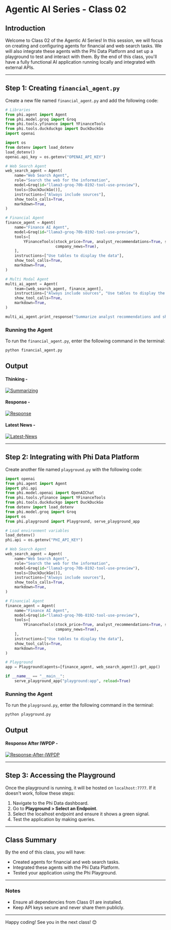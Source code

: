 # Agentic AI Series - Class 02

## **Introduction**

Welcome to Class 02 of the Agentic AI Series! In this session, we will focus on creating and configuring agents for financial and web search tasks. We will also integrate these agents with the Phi Data Platform and set up a playground to test and interact with them. By the end of this class, you'll have a fully functional AI application running locally and integrated with external APIs.

---

## **Step 1: Creating `financial_agent.py`**

Create a new file named `financial_agent.py` and add the following code:

```python
# Libraries
from phi.agent import Agent
from phi.model.groq import Groq
from phi.tools.yfinance import YFinanceTools
from phi.tools.duckduckgo import DuckDuckGo
import openai

import os
from dotenv import load_dotenv
load_dotenv()
openai.api_key = os.getenv("OPENAI_API_KEY")

# Web Search Agent
web_search_agent = Agent(
    name="Web Search Agent",
    role="Search the web for the information",
    model=Groq(id="llama3-groq-70b-8192-tool-use-preview"),
    tools=[DuckDuckGo()],
    instructions=["Always include sources"],
    show_tools_calls=True,
    markdown=True,
)

# Financial Agent
finance_agent = Agent(
    name="Finance AI Agent",
    model=Groq(id="llama3-groq-70b-8192-tool-use-preview"),
    tools=[
        YFinanceTools(stock_price=True, analyst_recommendations=True, stock_fundamentals=True,
                      company_news=True),
    ],
    instructions=["Use tables to display the data"],
    show_tool_calls=True,
    markdown=True,
)

# Multi Modal Agent
multi_ai_agent = Agent(
    team=[web_search_agent, finance_agent],
    instructions=["Always include sources", "Use tables to display the data"],
    show_tool_calls=True,
    markdown=True,
)

multi_ai_agent.print_response("Summarize analyst recommendations and share the latest news for NVDA", stream=True)
```

### **Running the Agent**

To run the `financial_agent.py`, enter the following command in the terminal:

```bash
python financial_agent.py
```

<h2>Output</h2>
<h4>Thinking -</h4>
<a href="https://ibb.co/r0VqXv9"><img src="https://i.ibb.co/7CqB0bh/Summarizing.png" alt="Summarizing" border="0"></a>
<h4>Response -</h4>
<a href="https://ibb.co/ft2XRLj"><img src="https://i.ibb.co/HYVKv35/Response.png" alt="Response" border="0"></a>
<h4>Latest News -</h4>
<a href="https://ibb.co/q1kBSvy"><img src="https://i.ibb.co/F7g6rFx/Latest-News.png" alt="Latest-News" border="0"></a>


---

## **Step 2: Integrating with Phi Data Platform**

Create another file named `playground.py` with the following code:

```python
import openai
from phi.agent import Agent
import phi.api
from phi.model.openai import OpenAIChat
from phi.tools.yfinance import YFinanceTools
from phi.tools.duckduckgo import DuckDuckGo
from dotenv import load_dotenv
from phi.model.groq import Groq
import os
from phi.playground import Playground, serve_playground_app

# Load environment variables
load_dotenv()
phi.api = os.getenv("PHI_API_KEY")

# Web Search Agent
web_search_agent = Agent(
    name="Web Search Agent",
    role="Search the web for the information",
    model=Groq(id="llama3-groq-70b-8192-tool-use-preview"),
    tools=[DuckDuckGo()],
    instructions=["Always include sources"],
    show_tools_calls=True,
    markdown=True,
)

# Financial Agent
finance_agent = Agent(
    name="Finance AI Agent",
    model=Groq(id="llama3-groq-70b-8192-tool-use-preview"),
    tools=[
        YFinanceTools(stock_price=True, analyst_recommendations=True, stock_fundamentals=True,
                      company_news=True),
    ],
    instructions=["Use tables to display the data"],
    show_tool_calls=True,
    markdown=True,
)

# Playground
app = Playground(agents=[finance_agent, web_search_agent]).get_app()

if __name__ == "__main__":
    serve_playground_app("playground:app", reload=True)
```

### **Running the Agent**

To run the `playground.py`, enter the following command in the terminal:

```bash
python playground.py
```
<h2>Output</h2>
<h4>Response After IWPDP -</h4>
<a href="https://ibb.co/sCLwQmF"><img src="https://i.ibb.co/MfqVp2R/Response-After-IWPDP.png" alt="Response-After-IWPDP" border="0"></a>

---

## **Step 3: Accessing the Playground**

Once the playground is running, it will be hosted on `localhost:7777`. If it doesn't work, follow these steps:

1. Navigate to the Phi Data dashboard.
2. Go to **Playground > Select an Endpoint**.
3. Select the localhost endpoint and ensure it shows a green signal.
4. Test the application by making queries.

---

## **Class Summary**

By the end of this class, you will have:

- Created agents for financial and web search tasks.
- Integrated these agents with the Phi Data Platform.
- Tested your application using the Phi Playground.

---

### **Notes**

- Ensure all dependencies from Class 01 are installed.
- Keep API keys secure and never share them publicly.

---

Happy coding! See you in the next class! 😊
